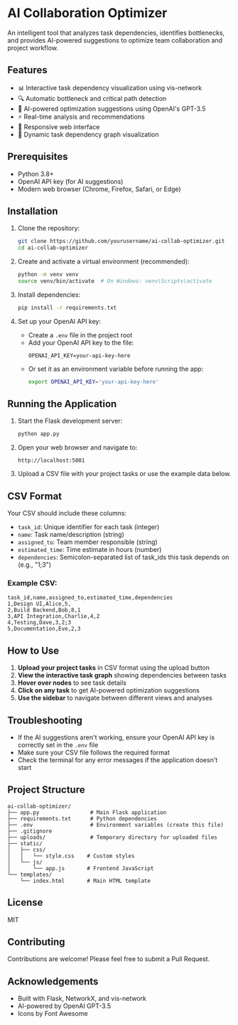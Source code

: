 # AI Collaboration Optimizer

An intelligent tool that analyzes task dependencies, identifies bottlenecks, and provides AI-powered suggestions to optimize team collaboration and project workflow.

## Features

- 📊 Interactive task dependency visualization using vis-network
- 🔍 Automatic bottleneck and critical path detection
- 🤖 AI-powered optimization suggestions using OpenAI's GPT-3.5
- ⚡ Real-time analysis and recommendations
- 📱 Responsive web interface
- 🔄 Dynamic task dependency graph visualization

## Prerequisites

- Python 3.8+
- OpenAI API key (for AI suggestions)
- Modern web browser (Chrome, Firefox, Safari, or Edge)

## Installation

1. Clone the repository:
   ```bash
   git clone https://github.com/yourusername/ai-collab-optimizer.git
   cd ai-collab-optimizer
   ```

2. Create and activate a virtual environment (recommended):
   ```bash
   python -m venv venv
   source venv/bin/activate  # On Windows: venv\Scripts\activate
   ```

3. Install dependencies:
   ```bash
   pip install -r requirements.txt
   ```

4. Set up your OpenAI API key:
   - Create a `.env` file in the project root
   - Add your OpenAI API key to the file:
     ```
     OPENAI_API_KEY=your-api-key-here
     ```
   - Or set it as an environment variable before running the app:
     ```bash
     export OPENAI_API_KEY='your-api-key-here'
     ```

## Running the Application

1. Start the Flask development server:
   ```bash
   python app.py
   ```

2. Open your web browser and navigate to:
   ```
   http://localhost:5001
   ```

3. Upload a CSV file with your project tasks or use the example data below.

## CSV Format

Your CSV should include these columns:
- `task_id`: Unique identifier for each task (integer)
- `name`: Task name/description (string)
- `assigned_to`: Team member responsible (string)
- `estimated_time`: Time estimate in hours (number)
- `dependencies`: Semicolon-separated list of task_ids this task depends on (e.g., "1;3")

### Example CSV:
```csv
task_id,name,assigned_to,estimated_time,dependencies
1,Design UI,Alice,5,
2,Build Backend,Bob,8,1
3,API Integration,Charlie,4,2
4,Testing,Dave,3,2;3
5,Documentation,Eve,2,3
```

## How to Use

1. **Upload your project tasks** in CSV format using the upload button
2. **View the interactive task graph** showing dependencies between tasks
3. **Hover over nodes** to see task details
4. **Click on any task** to get AI-powered optimization suggestions
5. **Use the sidebar** to navigate between different views and analyses

## Troubleshooting

- If the AI suggestions aren't working, ensure your OpenAI API key is correctly set in the `.env` file
- Make sure your CSV file follows the required format
- Check the terminal for any error messages if the application doesn't start

## Project Structure

```
ai-collab-optimizer/
├── app.py                # Main Flask application
├── requirements.txt      # Python dependencies
├── .env                  # Environment variables (create this file)
├── .gitignore           
├── uploads/              # Temporary directory for uploaded files
├── static/              
│   ├── css/
│   │   └── style.css    # Custom styles
│   └── js/
│       └── app.js       # Frontend JavaScript
└── templates/
    └── index.html       # Main HTML template
```

## License

MIT

## Contributing

Contributions are welcome! Please feel free to submit a Pull Request.

## Acknowledgements

- Built with Flask, NetworkX, and vis-network
- AI-powered by OpenAI GPT-3.5
- Icons by Font Awesome
